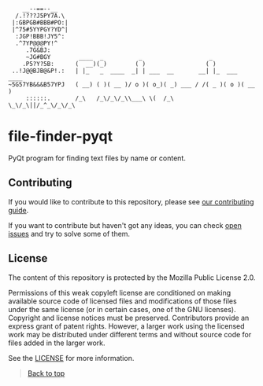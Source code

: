 ```
    __--==--__     
  /.!???J5PY7A.\   
 |:GBPGB#BBB#PO:|  
 |^75#5YYPGY?YD^|  
  :JGP!BBB!JY5^:   
  .^7YP@@@PY!^     
     .7G&BJ:       
     ~JG#BGY        ____  _          _                   _              
    .P5?Y?5B:      (  __)(_)        ( )                 ( )             
 ..!J@@BJB@&P!.:   | |_   _  ____  _| | ___  __       __| |_  ___  ____ 
~5G57YB&&&B57YPJ   ( __) ( )( __ )/ o )( o_)( _) ___ / /( _ )( o )( __ )
     ::::::.       /_\   /_\/_\/_\\___\ \(  /_\      \_\/_\||/_^_\/_\/_\
```

# file-finder-pyqt

PyQt program for finding text files by name or content.

## Contributing

If you would like to contribute to this repository,
please see [our contributing guide](https://github.com/Keworker/file-finder-pyqt/blob/master/CONTRIBUTING.md).

If you want to contribute but haven't got any ideas,
you can check [open issues](https://github.com/Keworker/file-finder-pyqt/issues) and try to solve some of them.

## License

The content of this repository is protected by the Mozilla Public License 2.0.

Permissions of this weak copyleft license are conditioned on making available source code of licensed files
and modifications of those files under the same license (or in certain cases, one of the GNU licenses).
Copyright and license notices must be preserved. Contributors provide an express grant of patent rights.
However, a larger work using the licensed work may be distributed under different terms and without source code
for files added in the larger work.

See the [LICENSE](https://github.com/Keworker/file-finder-pyqt/blob/master/LICENSE) for more information.

> [Back to top](https://github.com/Keworker/file-finder-pyqt#file-finder-pyqt)
